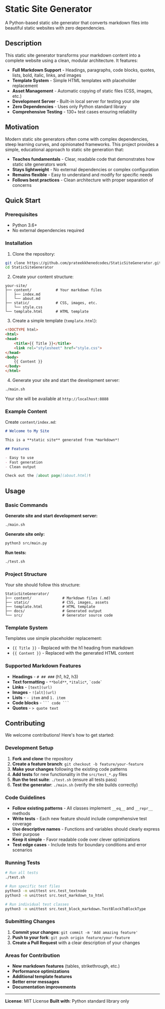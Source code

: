 # Static Site Generator

A Python-based static site generator that converts markdown files into beautiful static websites with zero dependencies.

## Description

This static site generator transforms your markdown content into a complete website using a clean, modular architecture. It features:

- **Full Markdown Support** - Headings, paragraphs, code blocks, quotes, lists, bold, italic, links, and images
- **Template System** - Simple HTML templates with placeholder replacement
- **Asset Management** - Automatic copying of static files (CSS, images, etc.)
- **Development Server** - Built-in local server for testing your site
- **Zero Dependencies** - Uses only Python standard library
- **Comprehensive Testing** - 130+ test cases ensuring reliability

## Motivation

Modern static site generators often come with complex dependencies, steep learning curves, and opinionated frameworks. This project provides a simple, educational approach to static site generation that:

- **Teaches fundamentals** - Clear, readable code that demonstrates how static site generators work
- **Stays lightweight** - No external dependencies or complex configuration
- **Remains flexible** - Easy to understand and modify for specific needs
- **Follows best practices** - Clean architecture with proper separation of concerns

## Quick Start

### Prerequisites

- Python 3.6+
- No external dependencies required

### Installation

1. Clone the repository:
```bash
git clone https://github.com/prateekkhenedcodes/StaticSiteGenerator.git
cd StaticSiteGenerator
```

2. Create your content structure:
```
your-site/
├── content/           # Your markdown files
│   ├── index.md
│   └── about.md
├── static/            # CSS, images, etc.
│   └── style.css
└── template.html      # HTML template
```

3. Create a simple template (`template.html`):
```html
<!DOCTYPE html>
<html>
<head>
    <title>{{ Title }}</title>
    <link rel="stylesheet" href="style.css">
</head>
<body>
    {{ Content }}
</body>
</html>
```

4. Generate your site and start the development server:
```bash
./main.sh
```

Your site will be available at `http://localhost:8888`

### Example Content

Create `content/index.md`:
```markdown
# Welcome to My Site

This is a **static site** generated from *markdown*!

## Features

- Easy to use
- Fast generation
- Clean output

Check out the [about page](about.html)!
```

## Usage

### Basic Commands

**Generate site and start development server:**
```bash
./main.sh
```

**Generate site only:**
```bash
python3 src/main.py
```

**Run tests:**
```bash
./test.sh
```

### Project Structure

Your site should follow this structure:
```
StaticSiteGenerator/
├── content/              # Markdown files (.md)
├── static/               # CSS, images, assets
├── template.html         # HTML template
├── docs/                 # Generated output
└── src/                  # Generator source code
```

### Template System

Templates use simple placeholder replacement:
- `{{ Title }}` - Replaced with the h1 heading from markdown
- `{{ Content }}` - Replaced with the generated HTML content

### Supported Markdown Features

- **Headings** - `# ## ###` (h1, h2, h3)
- **Text formatting** - `**bold**`, `*italic*`, `` `code` ``
- **Links** - `[text](url)`
- **Images** - `![alt](url)`
- **Lists** - `- item` and `1. item`
- **Code blocks** - `` ``` code ``` ``
- **Quotes** - `> quote text`

## Contributing

We welcome contributions! Here's how to get started:

### Development Setup

1. **Fork and clone** the repository
2. **Create a feature branch**: `git checkout -b feature/your-feature`
3. **Make your changes** following the existing code patterns
4. **Add tests** for new functionality in the `src/test_*.py` files
5. **Run the test suite**: `./test.sh` (ensure all tests pass)
6. **Test the generator**: `./main.sh` (verify the site builds correctly)

### Code Guidelines

- **Follow existing patterns** - All classes implement `__eq__` and `__repr__` methods
- **Write tests** - Each new feature should include comprehensive test coverage
- **Use descriptive names** - Functions and variables should clearly express their purpose
- **Keep it simple** - Favor readable code over clever optimizations
- **Test edge cases** - Include tests for boundary conditions and error scenarios

### Running Tests

```bash
# Run all tests
./test.sh

# Run specific test files
python3 -m unittest src.test_textnode
python3 -m unittest src.test_markdown_to_html

# Run individual test classes
python3 -m unittest src.test_block_markdown.TestBlockToBlockType
```

### Submitting Changes

1. **Commit your changes**: `git commit -m 'Add amazing feature'`
2. **Push to your fork**: `git push origin feature/your-feature`
3. **Create a Pull Request** with a clear description of your changes

### Areas for Contribution

- **New markdown features** (tables, strikethrough, etc.)
- **Performance optimizations**
- **Additional template features**
- **Better error messages**
- **Documentation improvements**

---

**License**: MIT License
**Built with**: Python standard library only
